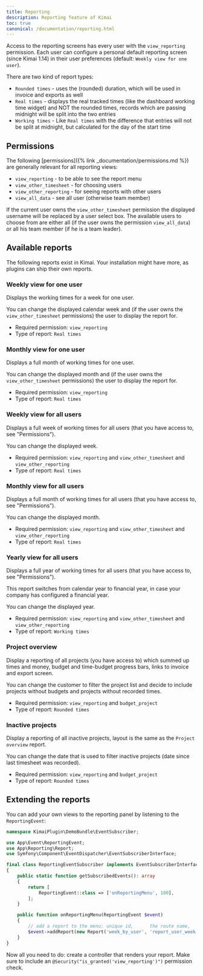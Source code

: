 ```yaml
---
title: Reporting
description: Reporting feature of Kimai
toc: true
canonical: /documentation/reporting.html
---
```


Access to the reporting screens has every user with the `view_reporting` permission.
Each user can configure a personal default reporting screen (since Kimai 1.14) in their user preferences (default: `Weekly view for one user`).

There are two kind of report types:
- `Rounded times` - uses the (rounded) duration, which will be used in invoice and exports as well
- `Real times` - displays the real tracked times (like the dashboard working time widget) and NOT the rounded times, records which are passing midnight will be split into the two entries 
- `Working times` - Like `Real times` with the difference that entries will not be split at midnight, but calculated for the day of the start time

## Permissions 

The following [permissions]({% link _documentation/permissions.md %}) are generally relevant for all reporting views:
 
- `view_reporting` - to be able to see the report menu
- `view_other_timesheet` - for choosing users
- `view_other_reporting` - for seeing reports with other users  
- `view_all_data` - see all user (otherwise team member)

If the current user owns the `view_other_timesheet` permission the displayed username will be replaced by a user select box.
The available users to choose from are either all (if the user owns the permission `view_all_data`) or all his team member (if he is a team leader).

## Available reports

The following reports exist in Kimai. Your installation might have more, as plugins can ship their own reports. 

### Weekly view for one user

Displays the working times for a week for one user. 

You can change the displayed calendar week and (if the user owns the `view_other_timesheet` permissions) the user to display the report for.

- Required permission: `view_reporting`
- Type of report: `Real times`  

### Monthly view for one user

Displays a full month of working times for one user. 

You can change the displayed month and (if the user owns the `view_other_timesheet` permissions) the user to display the report for.

- Required permission: `view_reporting`
- Type of report: `Real times`  

### Weekly view for all users

 Displays a full week of working times for all users (that you have access to, see "Permissions").

 You can change the displayed week.

 - Required permission: `view_reporting` and `view_other_timesheet` and `view_other_reporting`
 - Type of report: `Real times`  
 
### Monthly view for all users

Displays a full month of working times for all users (that you have access to, see "Permissions").

You can change the displayed month.

- Required permission: `view_reporting` and `view_other_timesheet` and `view_other_reporting`
- Type of report: `Real times`  
 
### Yearly view for all users

Displays a full year of working times for all users (that you have access to, see "Permissions").

This report switches from calendar year to financial year, in case your company has configured a financial year. 

You can change the displayed year.

- Required permission: `view_reporting` and `view_other_timesheet` and `view_other_reporting`
- Type of report: `Working times`  

### Project overview

Display a reporting of all projects (you have access to) which summed up times and money, budget and time-budget progress bars, 
links to invoice and export screen.

You can change the customer to filter the project list and decide to include projects without budgets and projects without recorded times.

- Required permission: `view_reporting` and `budget_project`
- Type of report: `Rounded times`  

### Inactive projects

Display a reporting of all inactive projects, layout is the same as the `Project overview` report.

You can change the date that is used to filter inactive projects (date since last timesheet was recorded).

- Required permission: `view_reporting` and `budget_project`
- Type of report: `Rounded times`  

## Extending the reports

You can add your own views to the reporting panel by listening to the `ReportingEvent`:

```php
namespace KimaiPlugin\DemoBundle\EventSubscriber;

use App\Event\ReportingEvent;
use App\Reporting\Report;
use Symfony\Component\EventDispatcher\EventSubscriberInterface;

final class ReportingEventSubscriber implements EventSubscriberInterface
{
    public static function getSubscribedEvents(): array
    {
        return [
            ReportingEvent::class => ['onReportingMenu', 100],
        ];
    }

    public function onReportingMenu(ReportingEvent $event)
    {
        // add a report to the menu: unique id,      the route name,     the label to be translated
        $event->addReport(new Report('week_by_user', 'report_user_week', 'report_user_week'));
    }
}
```
Now all you need to do: create a controller that renders your report.
Make sure to include an `@Security("is_granted('view_reporting')")` permission check.
